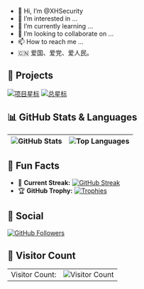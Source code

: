 - 👋 Hi, I’m @XHSecurity
- 👀 I’m interested in ...
- 🌱 I’m currently learning ...
- 💞️ I’m looking to collaborate on ...
- 📫 How to reach me ...
- 🇨🇳 爱国、爱党、爱人民。

<!---
XHSecurity/XHSecurity is a ✨ special ✨ repository because its `README.md` (this file) appears on your GitHub profile.
You can click the Preview link to take a look at your changes.
--->

## 🚀 Projects

[![项目星标](https://img.shields.io/github/stars/XHSecurity/JDK_Switch_Version?style=flat-square&label=%E2%AD%90%EF%B8%8F+%E9%A1%B9%E7%9B%AE%E6%98%9F%E6%A0%87)](https://github.com/XHSecurity/JDK_Switch_Version)
[![总星标](https://img.shields.io/github/stars/XHSecurity?affiliations=OWNER%2CCOLLABORATOR%2CORGANIZATION_MEMBER&label=%E2%AD%90%EF%B8%8F+%E6%80%BB%E6%98%9F%E6%A0%87&style=flat-square)](https://github.com/XHSecurity/RGB_Image_Tools)

## 📊 GitHub Stats & Languages

![GitHub Stats](https://github-readme-stats.vercel.app/api?username=XHSecurity&show_icons=true&include_all_commits=true&theme=swift&hide_border=true) | ![Top Languages](https://github-readme-stats.vercel.app/api/top-langs/?username=XHSecurity&layout=compact&theme=swift&hide_border=true)
| ------------- | ------------- |

## 🌟 Fun Facts

- 🎉 **Current Streak:** [![GitHub Streak](https://github-readme-streak-stats.herokuapp.com/?user=XHSecurity&theme=swift)](https://github.com/XHSecurity)
- 🏆 **GitHub Trophy:** [![Trophies](https://github-profile-trophy.vercel.app/?username=XHSecurity&theme=darkhub)](https://github.com/XHSecurity)

## 👥 Social

[![GitHub Followers](https://img.shields.io/github/followers/XHSecurity?style=social)](https://github.com/XHSecurity)
<!---
[![Twitter Follow](https://img.shields.io/twitter/follow/XHSecurity?style=social)](https://twitter.com/XHSecurity)
--->

## 🧩 Visitor Count

<table>
  <tr>
    <td>Visitor Count:</td>
    <td><img src="https://profile-counter.glitch.me/XHSecurity/count.svg" alt="Visitor Count" /></td>
  </tr>
</table>
